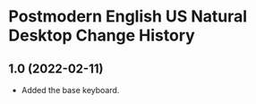 Postmodern English US Natural Desktop Change History
====================

1.0 (2022-02-11)
----------------
- Added the base keyboard.